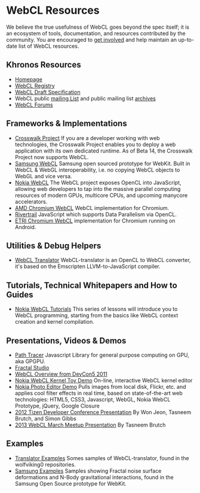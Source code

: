 # WebCL Resources
We believe the true usefulness of WebCL goes beyond the spec itself; it is an ecosystem of tools, documentation, and resources contributed by the community. You are encouraged to [get involved](https://github.com/KhronosGroup/Khronosdotorg/blob/master/api/webcl/resources.md) and help maintain an up-to-date list of WebCL resources.

## Khronos Resources
* [Homepage](https://www.khronos.org/webcl/)
* [WebCL Registry](https://www.khronos.org/registry/webcl/)
* [WebCL Draft Specification](https://www.khronos.org/registry/webcl/specs/latest/1.0/)
* WebCL public [mailing List](https://www.khronos.org/webcl/public-mailing-list/) and public mailing list [archives](https://www.khronos.org/webcl/public-mailing-list/archives/)
* [WebCL Forums](https://forums.khronos.org/forumdisplay.php/105-WebCL-General)

## Frameworks & Implementations
* [Crosswalk Project](https://crosswalk-project.org/) If you are a developer working with web technologies, the Crosswalk Project enables you to deploy a web application with its own dedicated runtime. As of Beta 14, the Crosswalk Project now supports WebCL.
* [Samsung WebCL](https://github.com/SRA-SiliconValley/webkit-webcl) Samsung open sourced prototype for WebKit. Built in WebCL & WebGL interoperability, i.e. no copying WebCL objects to WebGL and vice versa. 
* [Nokia WebCL](http://webcl.nokiaresearch.com/) The WebCL project exposes OpenCL into JavaScript, allowing web developers to tap into the massive parallel computing resources of modern GPUs, multicore CPUs, and upcoming manycore accelerators. 
* [AMD Chromium WebCL](https://github.com/amd/Chromium-WebCL) WebCL implementation for Chromium. 
* [Rivertrail](https://github.com/rivertrail/rivertrail/wiki) JavaScript which supports Data Parallelism via OpenCL.
* [ETRI Chromium WebCL](https://github.com/highweb-project/highweb-webcl-html5spec)  implementation for Chromium running on Android.

## Utilities & Debug Helpers
* [WebCL Translator](https://github.com/wolfviking0/webcl-translator) WebCL-translator is an OpenCL to WebCL converter, it's based on the Emscripten LLVM-to-JavaScript compiler. 

## Tutorials, Technical Whitepapers and How to Guides
* [Nokia WebCL Tutorials](http://webcl.nokiaresearch.com/tutorials/tutorials.html) This series of lessons will introduce you to WebCL programming, starting from the basics like WebCL context creation and kernel compilation. 

## Presentations, Videos & Demos
* [Path Tracer](https://github.com/stormcolor/webclgl) Javascript Library for general purpose computing on GPU, aka GPGPU.
* [Fractal Studio](http://fract.ured.me/) 
* [WebCL Overview from DevCon5 2011](https://www.khronos.org/webgl/wiki_1_15/images/WebCL_Overview_and_Demo_DevCon5.pdf) 
* [Nokia WebCL Kernel Toy Demo](http://webcl.nokiaresearch.com/kerneltoy/) On-line, interactive WebCL kernel editor 
* [Nokia Photo Editor Demo](https://www.youtube.com/watch?v=9BF7zzUM1kY) Pulls images from local disk, Flickr, etc. and applies cool filter effects in real time, based on state-of-the-art web technologies: HTML5, CSS3, Javascript, WebGL, Nokia WebCL Prototype, jQuery, Google Closure
* [2012 Tizen Developer Conference Presentation](https://www.khronos.org/assets/uploads/developers/library/2012-tizen-developer-conference/20120508-webcl_for_hardware-accelerated_web_applications.pdf) By Won Jeon, Tasneem Brutch, and Simon Gibbs 
* [2013 WebCL March Meetup Presentation](https://www.khronos.org/developers/library/2013-march-meetup-WebCL) By Tasneem Brutch

## Examples
* [Translator Examples](http://wolfviking0.github.io/webcl-translator/) Somes samples of WebCL-translator, found in the wolfviking0 repositories. 
* [Samsung Examples](https://github.com/SRA-SiliconValley/webkit-webcl/tree/master_r144637/Examples/WebCL) Samples showing Fractal noise surface deformations and N-Body gravitational interactions, found in the Samsung Open Source prototype for WebKit. 

